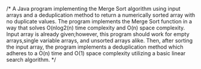 /* A Java program implementing the Merge Sort algorithm using input arrays and a deduplication method to return a numerically sorted array with no duplicate values. The program implements the Merge Sort function in a way that solves O(nlog2(n) time complexity and O(n) space complexity. Input array is already given;however, this program should work for empty arrays,single variable arrays, and unsorted arrays alike. Then, after sorting the input array, the program implements a deduplication method which adheres to a O(n) time and O(1) space complexity utilizing a basic linear search algorithm. 
*/
